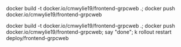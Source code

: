 docker build -t docker.io/cmwylie19/frontend-grpcweb .; docker push docker.io/cmwylie19/frontend-grpcweb

docker build -t docker.io/cmwylie19/frontend-grpcweb .; docker push docker.io/cmwylie19/frontend-grpcweb; say "done"; k rollout restart deploy/frontend-grpcweb